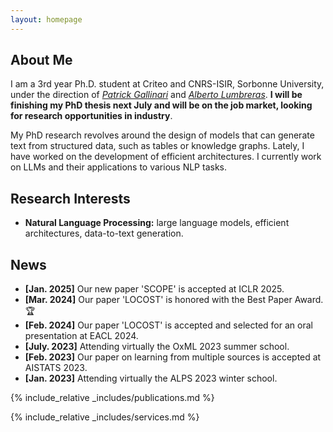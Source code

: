 ```yaml
---
layout: homepage
---
```


## About Me

I am a 3rd year Ph.D. student at Criteo and CNRS-ISIR, Sorbonne University, under the direction of [*Patrick Gallinari*](https://pages.isir.upmc.fr/gallinari/) and [*Alberto Lumbreras*](https://albertolumbreras.net/). **I will be finishing my PhD thesis next July and will be on the job market, looking for research opportunities in industry**.

My PhD research revolves around the design of models that can generate text from structured data, such as tables or knowledge graphs. Lately, I have worked on the development of efficient architectures. I currently work on LLMs and their applications to various NLP tasks.

## Research Interests

- **Natural Language Processing:** large language models, efficient architectures, data-to-text generation.

## News

- **[Jan. 2025]** Our new paper 'SCOPE' is accepted at ICLR 2025.
- **[Mar. 2024]** Our paper 'LOCOST' is honored with the Best Paper Award. :trophy:
- **[Feb. 2024]** Our paper 'LOCOST' is accepted and selected for an oral presentation at EACL 2024.
- **[July. 2023]** Attending virtually the OxML 2023 summer school.
- **[Feb. 2023]** Our paper on learning from multiple sources is accepted at AISTATS 2023.
- **[Jan. 2023]** Attending virtually the ALPS 2023 winter school.


{% include_relative _includes/publications.md %}

{% include_relative _includes/services.md %}
